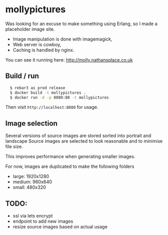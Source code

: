# mollypictures

Was looking for an excuse to make something using Erlang,
so I made a placeholder image site.

* Image manipulation is done with imagemagick,
* Web server is cowboy,
* Caching is handled by nginx.

You can see it running here: http://molly.nathansplace.co.uk

## Build / run

```sh
  $ rebar3 as prod release
  $ docker build -t mollypictures .
  $ docker run -d -p 8080:80 -t mollypictures
```

Then visit `http://localhost:8080` for usage.

## Image selection

Several versions of source images are stored sorted into portrait and landscape
Source images are selected to look reasonable and to minimise file size.

This improves performance when generating smaller images.

For now, images are duplicated to make the following folders

* large: 1920x1280
* medium: 960x640
* small: 480x320

## TODO:

* ssl via lets encrypt
* endpoint to add new images
* resize source images based on actual usage
